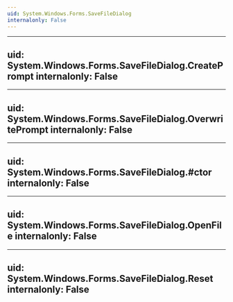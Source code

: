 ```yaml
---
uid: System.Windows.Forms.SaveFileDialog
internalonly: False
---
```


---
uid: System.Windows.Forms.SaveFileDialog.CreatePrompt
internalonly: False
---

---
uid: System.Windows.Forms.SaveFileDialog.OverwritePrompt
internalonly: False
---

---
uid: System.Windows.Forms.SaveFileDialog.#ctor
internalonly: False
---

---
uid: System.Windows.Forms.SaveFileDialog.OpenFile
internalonly: False
---

---
uid: System.Windows.Forms.SaveFileDialog.Reset
internalonly: False
---
